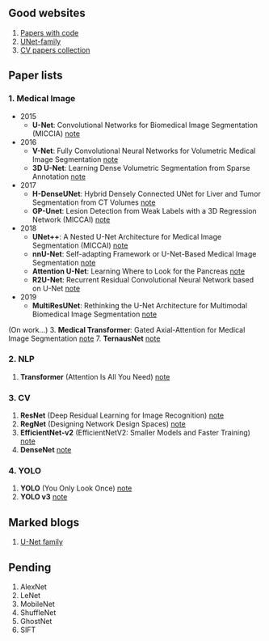 ## Good websites
1. [Papers with code](https://paperswithcode.com/)
2. [UNet-family](https://github.com/ShawnBIT/UNet-family)
3. [CV papers collection](https://painterdrown.github.io/cv/)

## Paper lists
### 1. Medical Image
  - 2015
    - **U-Net**: Convolutional Networks for Biomedical Image Segmentation (MICCIA) [note](https://github.com/ruiyangqin2016/paper_review/blob/main/image_segmentation/UNet.md)
  - 2016
    - **V-Net**: Fully Convolutional Neural Networks for Volumetric Medical Image Segmentation [note](https://github.com/ruiyangqin2016/paper_review/blob/main/image_segmentation/2016/VNet.md) 
    - **3D U-Net**: Learning Dense Volumetric Segmentation from Sparse Annotation [note](https://github.com/ruiyangqin2016/paper_review/blob/main/image_segmentation/2016/3DUNet.md)
  - 2017
    - **H-DenseUNet**: Hybrid Densely Connected UNet for Liver and Tumor Segmentation from CT Volumes [note](https://github.com/ruiyangqin2016/paper_review/blob/main/image_segmentation/2017/H-DenseUNet.md)
    - **GP-Unet**: Lesion Detection from Weak Labels with a 3D Regression Network (MICCAI) [note](https://github.com/ruiyangqin2016/paper_review/blob/main/image_segmentation/2017/GP-UNet.md)
  - 2018
    - **UNet++**: A Nested U-Net Architecture for Medical Image Segmentation (MICCAI) [note](https://github.com/ruiyangqin2016/paper_review/blob/main/image_segmentation/unet%2B%2B.md)
    - **nnU-Net**: Self-adapting Framework or U-Net-Based Medical Image Segmentation [note](https://github.com/ruiyangqin2016/paper_review/blob/main/image_segmentation/nnU-Net.md)
    - **Attention U-Net**: Learning Where to Look for the Pancreas [note](https://github.com/ruiyangqin2016/paper_review/edit/main/image_segmentation/attention_unet.md)
    - **R2U-Net**: Recurrent Residual Convolutional Neural Network based on U-Net [note](https://github.com/ruiyangqin2016/paper_review/blob/main/image_segmentation/R2U-Net.md)
  - 2019
    - **MultiResUNet**: Rethinking the U-Net Architecture for Multimodal Biomedical Image Segmentation [note](https://github.com/ruiyangqin2016/paper_review/blob/main/image_segmentation/multiResNet.md)

(On work...)
3. **Medical Transformer**: Gated Axial-Attention for Medical Image Segmentation [note](https://github.com/ruiyangqin2016/paper_review/blob/main/MICCAI/gated_axial.md)
7. **TernausNet** [note](https://github.com/ruiyangqin2016/paper_review/edit/main/image_segmentation/TernausNet.md)

### 2. NLP
1. **Transformer** (Attention Is All You Need) [note](https://github.com/ruiyangqin2016/paper_review/blob/main/image_segmentation/Transformer.md)
### 3. CV
1. **ResNet** (Deep Residual Learning for Image Recognition) [note](https://github.com/ruiyangqin2016/paper_review/blob/main/CNN/ResNet.md)
2. **RegNet** (Designing Network Design Spaces) [note](https://github.com/ruiyangqin2016/paper_review/blob/main/CNN/RegNet.md)
3. **EfficientNet-v2** (EfficientNetV2: Smaller Models and Faster Training) [note](https://github.com/ruiyangqin2016/paper_review/edit/main/CNN/EfficientNet_v2.md)
4. **DenseNet** [note](https://github.com/ruiyangqin2016/paper_review/blob/main/CNN/DenseNet.md)

### 4. YOLO
1. **YOLO** (You Only Look Once) [note](https://github.com/ruiyangqin2016/paper_review/blob/main/CNN/YOLO.md)
2. **YOLO v3** [note](https://github.com/ruiyangqin2016/paper_review/blob/main/CNN/YOLOv3.md)

## Marked blogs
1. [U-Net family](https://zhuanlan.zhihu.com/p/339934172)

## Pending
1. AlexNet
2. LeNet
3. MobileNet
5. ShuffleNet
6. GhostNet
7. SIFT
